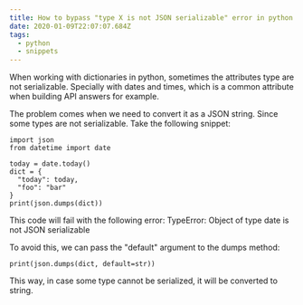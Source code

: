 ```yaml
---
title: How to bypass "type X is not JSON serializable" error in python
date: 2020-01-09T22:07:07.684Z
tags:
  - python
  - snippets
---
```

When working with dictionaries in python, sometimes the attributes type are not serializable. Specially with dates and times, which is a common attribute when building API answers for example.

The problem comes when we need to convert it as a JSON string. Since some types are not serializable. Take the following snippet:

```
import json
from datetime import date

today = date.today()
dict = { 
  "today": today,
  "foo": "bar"
}
print(json.dumps(dict))

```

This code will fail with the following error: TypeError: Object of type date is not JSON serializable

To avoid this, we can pass the "default" argument to the dumps method:

```
print(json.dumps(dict, default=str))
```

This way, in case some type cannot be serialized, it will be converted to string.
